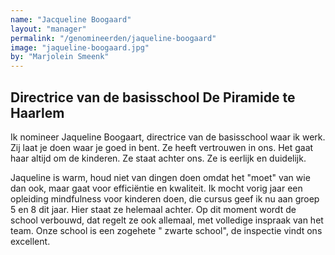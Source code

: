 ```yaml
---
name: "Jacqueline Boogaard"
layout: "manager"
permalink: "/genomineerden/jaqueline-boogaard"
image: "jaqueline-boogaard.jpg"
by: "Marjolein Smeenk"
---
```

## Directrice van de basisschool De Piramide te Haarlem
Ik nomineer Jaqueline Boogaart, directrice van de basisschool waar ik werk. Zij laat je doen waar je goed in bent. Ze heeft vertrouwen in ons. Het gaat haar altijd om de kinderen. Ze staat achter ons. Ze is eerlijk en duidelijk.

Jaqueline is warm, houd niet van dingen doen omdat het "moet" van wie dan ook, maar gaat voor efficiëntie en kwaliteit. Ik mocht vorig jaar een opleiding mindfulness voor kinderen doen, die cursus geef ik nu aan groep 5 en 8 dit jaar. Hier staat ze helemaal achter. Op dit moment wordt de school verbouwd, dat regelt ze ook allemaal, met volledige inspraak van het team. Onze school is een zogehete " zwarte school", de inspectie vindt ons excellent. 
